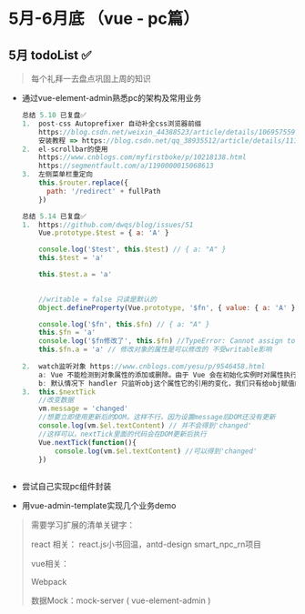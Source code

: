 # 5月-6月底 （vue - pc篇）

## 5月 todoList ✅

> 每个礼拜一去盘点巩固上周的知识

- 通过vue-element-admin熟悉pc的架构及常用业务

    ```javascript
    总结 5.10 已复盘✅
    1.	post-css Autoprefixer 自动补全css浏览器前缀 
    	https://blog.csdn.net/weixin_44388523/article/details/106957559
    	安装教程 => https://blog.csdn.net/qq_38935512/article/details/111866711
    2.	el-scrollbar的使用
        https://www.cnblogs.com/myfirstboke/p/10218138.html
        https://segmentfault.com/a/1190000015068613
    3.	左侧菜单栏重定向 
        this.$router.replace({
          path: '/redirect' + fullPath
        })
    
    总结 5.14 已复盘✅
    1.	https://github.com/dwqs/blog/issues/51
    	Vue.prototype.$test = { a: 'A' }
    
        console.log('$test', this.$test) // { a: "A" }
        this.$test = 'a'
    
        this.$test.a = 'a'
        
    
    	//writable = false 只读是默认的
        Object.defineProperty(Vue.prototype, '$fn', { value: { a: 'A' }, writable: false }) 
    
        console.log('$fn', this.$fn) // { a: "A" }
        this.$fn = 'a'
    	console.log('$fn修改了', this.$fn) //TypeError: Cannot assign to read only property 
        this.$fn.a = 'a' // 修改对象的属性是可以修改的 不受writable影响
        
    2. 	watch监听对象 https://www.cnblogs.com/yesu/p/9546458.html
    	a: Vue 不能检测到对象属性的添加或删除。由于 Vue 会在初始化实例时对属性执行 getter/setter 转化过程，		所以属性必须在 data 对象上存在才能让 Vue 转换它，这样才能让它是响应的。
        b: 默认情况下 handler 只监听obj这个属性它的引用的变化，我们只有给obj赋值的时候它才会监听到，比如我们在 	 mounted事件钩子函数中对obj进行重新赋值
    3.	this.$nextTick 
        //改变数据
        vm.message = 'changed'
        //想要立即使用更新后的DOM。这样不行，因为设置message后DOM还没有更新
        console.log(vm.$el.textContent) // 并不会得到'changed'
        //这样可以，nextTick里面的代码会在DOM更新后执行
        Vue.nextTick(function(){
            console.log(vm.$el.textContent) //可以得到'changed'
        })
    	
    
    ```

- 尝试自己实现pc组件封装
- 用vue-admin-template实现几个业务demo





> 需要学习扩展的清单关键字：
>
> react 相关： react.js小书回温，antd-design  smart_npc_rn项目
>
> vue相关：  
>
> Webpack
>
> 数据Mock：mock-server ( vue-element-admin )